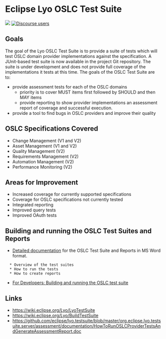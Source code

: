 # Eclipse Lyo OSLC Test Suite

[![](https://img.shields.io/badge/project-Eclipse%20Lyo-blue?color=418eeb)](https://github.com/eclipse/lyo)
[![Discourse users](https://img.shields.io/discourse/users?color=28bd84&server=https%3A%2F%2Fforum.open-services.net%2F)](https://forum.open-services.net/)


## Goals

The goal of the Lyo OSLC Test Suite is to provide a suite of tests which
will test OSLC domain provider implementations against the
specification. A JUnit-based test suite is now available in the project
Git repository. The suite is under development and does not provide full
coverage of the implementations it tests at this time. The goals of the
OSLC Test Suite are to:

-   provide assessment tests for each of the OSLC domains
    -   priority is to cover MUST items first followed by SHOULD and
        then MAY items
    -   provide reporting to show provider implementations an assessment
        report of coverage and successful execution.
-   provide a tool to find bugs in OSLC providers and improve their
    quality

## OSLC Specifications Covered

-   Change Management (V1 and V2)
-   Asset Management (V1 and V2)
-   Quality Management (V2)
-   Requirements Management (V2)
-   Automation Management (V2)
-   Performance Monitoring (V2)

## Areas for Improvement

-   Increased coverage for currently supported specifications
-   Coverage for OSLC specifications not currently tested
-   Integrated reporting
-   Improved query tests
-   Improved OAuth tests

## Building and running the OSLC Test Suites and Reports

-   [Detailed
    documentation](https://git.eclipse.org/c/lyo/org.eclipse.lyo.testsuite.git/plain/org.eclipse.lyo.testsuite.server/assessment/documentation/HowToRunOSLCProviderTestsAndGenerateAssessmentReport.doc)
    for the OSLC Test Suite and Reports in MS Word format.

`  * Overview of the test suites`  
`  * How to run the tests`  
`  * How to create reports`

-   [ For Developers: Building and running the OSLC test
    suite](Lyo/BuildTestSuite "wikilink")

## Links

- https://wiki.eclipse.org/Lyo/LyoTestSuite
- https://wiki.eclipse.org/Lyo/BuildTestSuite
- https://github.com/eclipse/lyo.testsuite/blob/master/org.eclipse.lyo.testsuite.server/assessment/documentation/HowToRunOSLCProviderTestsAndGenerateAssessmentReport.doc

